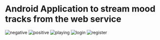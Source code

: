 Android Application to stream mood tracks from the web service
=============================

![negative](https://raw.githubusercontent.com/Matthew14/Final-Year-Project/master/ClientApp/screenshots/negative.png "negative")
![positive](https://raw.githubusercontent.com/Matthew14/Final-Year-Project/master/ClientApp/screenshots/positive.png "positive")
![playing](https://raw.githubusercontent.com/Matthew14/Final-Year-Project/master/ClientApp/screenshots/burial.png "playintg music")
![login](https://raw.githubusercontent.com/Matthew14/Final-Year-Project/master/ClientApp/screenshots/login.png "login")
![register](https://raw.githubusercontent.com/Matthew14/Final-Year-Project/master/ClientApp/screenshots/register.png "register")

